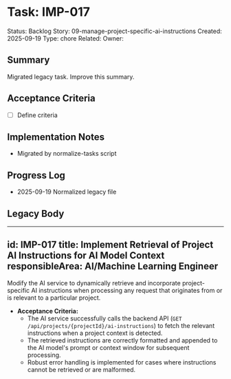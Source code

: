 # Task: IMP-017
Status: Backlog
Story: 09-manage-project-specific-ai-instructions
Created: 2025-09-19
Type: chore
Related:
Owner:

## Summary
Migrated legacy task. Improve this summary.

## Acceptance Criteria
- [ ] Define criteria

## Implementation Notes
- Migrated by normalize-tasks script

## Progress Log
- 2025-09-19 Normalized legacy file

## Legacy Body

---
id: IMP-017
title: Implement Retrieval of Project AI Instructions for AI Model Context
responsibleArea: AI/Machine Learning Engineer
---
Modify the AI service to dynamically retrieve and incorporate project-specific AI instructions when processing any request that originates from or is relevant to a particular project.

*   **Acceptance Criteria:**
    *   The AI service successfully calls the backend API (`GET /api/projects/{projectId}/ai-instructions`) to fetch the relevant instructions when a project context is detected.
    *   The retrieved instructions are correctly formatted and appended to the AI model's prompt or context window for subsequent processing.
    *   Robust error handling is implemented for cases where instructions cannot be retrieved or are malformed.
